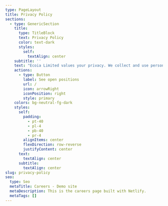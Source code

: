 ```yaml
---
type: PageLayout
title: Privacy Policy
sections:
  - type: GenericSection
    title:
      type: TitleBlock
      text: Privacy Policy
      color: text-dark
      styles:
        self:
          textAlign: center
    subtitle: ''
    text: "Ecoia Limited values your privacy. We collect and use personal data only as described here, ensuring compliance with legal obligations and your rights.\n\nBy using our website ([www.ecoia.co.uk](https://www.ecoia.co.uk)) and services, you agree to this policy.\n\n\n\n**1. About Us**\n\n**Company:** Ecoia Limited**Registered in England:** Company No. 16252074**Address:** 76 Cranmore Place, Bath, England, BA2 2UP, United Kingdom**Data Protection Officer:** Louis Fabrice Sterling-Snell**Email:** <hello@ecoia.co.uk>\n\n\n\n**2. Scope of This Policy**\n\nThis policy applies to your use of our website and services. We may provide links to third-party websites, but we are not responsible for their data practices.\n\n\n\n**3. What is Personal Data?**\n\nUnder the UK GDPR and the Data Protection Act 2018, personal data is any information that identifies an individual, including names, email addresses, and online identifiers.\n\n\n\n**4. Your Rights**\n\nUnder data protection law, you have the right to:\n\n**Be informed** about how we use your personal data.\n\n**Access** your personal data (see Section 12).\n\n**Rectify** inaccurate or incomplete personal data.\n\n**Request deletion** of your personal data (“right to be forgotten”).\n\n**Restrict processing** of your data.\n\n**Object** to data processing for certain purposes.\n\n**Withdraw consent** at any time.\n\n**Request data portability** to transfer your data elsewhere.\n\nFor more details, contact us at <hello@ecoia.co.uk>.\n\n\n\n**5. Data We Collect**\n\nWe collect personal data only when voluntarily provided, such as:\n\n**Contact details:** Name, email, etc.\n\n**Interaction data:** When you contact us for services or inquiries.\n\nWe do **not** collect sensitive data, children’s data, or criminal record information.\n\n\n\n**6. How We Use Your Data**\n\nWe process personal data lawfully and only for the purpose it was provided, such as:\n\nProviding our services.\n\nResponding to inquiries.\n\nCompliance with legal obligations.\n\n\n\n**7. Data Retention**\n\nWe retain your personal data only as long as necessary for the original purpose of collection.\n\n\n\n**8. Data Storage and Security**\n\nYour data is stored securely in the UK and protected under the Data Protection Legislation.\n\n\n\n**9. Data Sharing**\n\nWe do **not** share your data with third parties unless:\n\nRequired by law.\n\nAs part of a business transfer or acquisition.\n\n\n\n**10. Controlling Your Data**\n\nYou can manage your data preferences, including opting out of direct marketing. To update your preferences, contact <hello@ecoia.co.uk>.\n\n\n\n**11. Withholding Information**\n\nYou can access our website without providing personal data. You may also control cookies (see Section 13).\n\n\n\n**12. Accessing Your Data**\n\nYou can request access to your personal data through a **Subject Access Request** by emailing us at <hello@ecoia.co.uk>. We typically respond within one month.\n\n\n\n**13. Cookies**\n\nWe use cookies to enhance user experience. You can manage cookie preferences through your browser settings.\n\n\n\n**14. Contact Us**\n\nFor privacy-related inquiries:\n\n\U0001F4E7 **Email:** <hello@ecoia.co.uk> **Address:** 76 Cranmore Place, Bath, England, BA2 2UP, United Kingdom\n\n\n\n**15. Changes to This Policy**\n\nWe may update this Privacy Policy. Changes will be posted on our website, and continued use of our site implies acceptance.\n\n*Last updated: 11 March 2025*\n\n"
    actions:
      - type: Button
        label: See open positions
        url: /
        icon: arrowRight
        iconPosition: right
        style: primary
    colors: bg-neutral-fg-dark
    styles:
      self:
        padding:
          - pt-40
          - pl-4
          - pb-40
          - pr-4
        alignItems: center
        flexDirection: row-reverse
        justifyContent: center
      text:
        textAlign: center
      subtitle:
        textAlign: center
slug: privacy-policy
seo:
  type: Seo
  metaTitle: Careers - Demo site
  metaDescription: This is the careers page built with Netlify.
  metaTags: []
---
```

